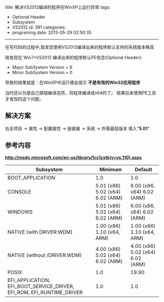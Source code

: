 title: 解决VS2012编译的程序在WinXP上运行异常
tags:
  - Optional Header
  - Subsystem
  - VS2012
id: 391
categories:
  - programing
date: 2013-05-29 02:50:35
---
在写代码的过程中,我发现使用VS2012编译出来的程序默认支持的系统版本略高

刚发现在 Win7+VS2012 编译出来的程序默认PE信息(Optional Header):
* Major SubSystem Version = 6
* Minor SubSystem Version = 0

导致的结果就是：在WinXP中运行便会提示 **不是有效的Win32应用程序**

当时还以为是自己搞错编译选项，将程序编译成x64的了。
结果后来使用PE工具才发现的这个问题。

## 解决方案

右击项目 -> 属性 -> 配置属性 -> 链接器 -> 系统 -> 所需最低版本 填入"**5.01**"

## 参考内容
**http://msdn.microsoft.com/en-us/library/fcc1zstk(v=vs.110).aspx**

| Subsystem | Minimum | Default |
| --------- | ------- | ------- |
| BOOT_APPLICATION | 1.0 | 1.0 |
| CONSOLE | 5.01 (x86) 5.02 (x64) 6.02 (ARM) | 6.00 (x86, x64) 6.02 (ARM) |
| WINDOWS | 5.01 (x86) 5.02 (x64) 6.02 (ARM) | 6.00 (x86, x64) 6.02 (ARM) |
| NATIVE (with DRIVER:WDM) | 1.00 (x86) 1.10 (x64, ARM) | 1.00 (x86) 1.10 (x64, ARM) |
| NATIVE (without /DRIVER:WDM) | 4.00 (x86) 5.02 (x64) 6.02 (ARM) | 4.00 (x86) 5.02 (x64) 6.02 (ARM) |
| POSIX | 1.0 | 19.90 |
| EFI_APPLICATION, EFI_BOOT_SERVICE_DRIVER, EFI_ROM, EFI_RUNTIME_DRIVER | 1.0 | 1.0 |
